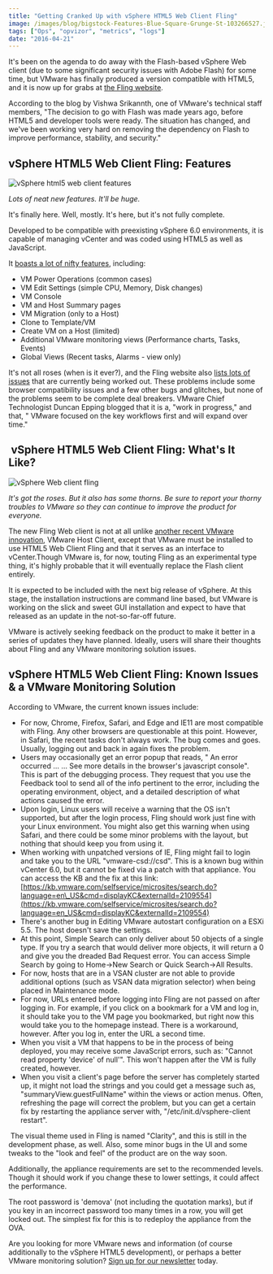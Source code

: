 ```yaml
---
title: "Getting Cranked Up with vSphere HTML5 Web Client Fling"
image: /images/blog/bigstock-Features-Blue-Square-Grunge-St-103266527.jpg
tags: ["Ops", "opvizor", "metrics", "logs"]
date: "2016-04-21"
---
```


It's been on the agenda to do away with the Flash-based vSphere Web client (due to some significant security issues with Adobe Flash) for some time, but VMware has finally produced a version compatible with HTML5, and it is now up for grabs at [the Fling website](https://labs.vmware.com/flings/vsphere-html5-web-client). 

According to the blog by Vishwa Srikannth, one of VMware's technical staff members, "The decision to go with Flash was made years ago, before HTML5 and developer tools were ready. The situation has changed, and we've been working very hard on removing the dependency on Flash to improve performance, stability, and security." 

## **vSphere HTML5 Web Client Fling: Features**

![vSphere html5 web client features](/images/blog/bigstock-Features-Blue-Square-Grunge-St-103266527.jpg)

_Lots of neat new features. It'll be huge._

It's finally here. Well, mostly. It's here, but it's not fully complete. 

Developed to be compatible with preexisting vSphere 6.0 environments, it is capable of managing vCenter and was coded using HTML5 as well as JavaScript. 

It [boasts a lot of nifty features](https://labs.vmware.com/flings/vsphere-html5-web-client), including: 

- VM Power Operations (common cases)
- VM Edit Settings (simple CPU, Memory, Disk changes)
- VM Console
- VM and Host Summary pages
- VM Migration (only to a Host)
- Clone to Template/VM
- Create VM on a Host (limited)
- Additional VMware monitoring views (Performance charts, Tasks, Events)
- Global Views (Recent tasks, Alarms - view only) 

It's not all roses (when is it ever?), and the Fling website also [lists lots of issues](https://labs.vmware.com/flings/vsphere-html5-web-client) that are currently being worked out. These problems include some browser compatibility issues and a few other bugs and glitches, but none of the problems seem to be complete deal breakers. VMware Chief Technologist Duncan Epping blogged that it is a, "work in progress," and that, " VMware focused on the key workflows first and will expand over time." 

##  **vSphere HTML5 Web Client Fling: What's It Like?**

![vSphere Web client fling](/images/blog/rose-695215_640.jpg)

_It's got the roses. But it also has some thorns. Be sure to report your thorny troubles to VMware so they can continue to improve the product for everyone._ 

The new Fling Web client is not at all unlike [another recent VMware innovation](http://blogs.vmware.com/vsphere/2016/03/vsphere-html5-web-client-fling-getting-started.html), VMware Host Client, except that VMware must be installed to use HTML5 Web Client Fling and that it serves as an interface to vCenter.Though VMware is, for now, touting Fling as an experimental type thing, it's highly probable that it will eventually replace the Flash client entirely. 

It is expected to be included with the next big release of vSphere. At this stage, the installation instructions are command line based, but VMware is working on the slick and sweet GUI installation and expect to have that released as an update in the not-so-far-off future. 

VMware is actively seeking feedback on the product to make it better in a series of updates they have planned. Ideally, users will share their thoughts about Fling and any VMware monitoring solution issues. 

## **vSphere HTML5 Web Client Fling: Known Issues & a VMware Monitoring Solution** 

According to VMware, the current known issues include:

- For now, Chrome, Firefox, Safari, and Edge and IE11 are most compatible with Fling. Any other browsers are questionable at this point. However, in Safari, the recent tasks don't always work. The bug comes and goes. Usually, logging out and back in again fixes the problem.
- Users may occasionally get an error popup that reads, " An error occurred ... ... See more details in the browser's javascript console". This is part of the debugging process. They request that you use the Feedback tool to send all of the info pertinent to the error, including the operating environment, object, and a detailed description of what actions caused the error.
- Upon login, Linux users will receive a warning that the OS isn't supported, but after the login process, Fling should work just fine with your Linux environment. You might also get this warning when using Safari, and there could be some minor problems with the layout, but nothing that should keep you from using it.
- When working with unpatched versions of IE, Fling might fail to login and take you to the URL "vmware-csd://csd". This is a known bug within vCenter 6.0, but it cannot be fixed via a patch with that appliance. You can access the KB and the fix at this link: [https://kb.vmware.com/selfservice/microsites/search.do?language=en\_US&cmd=displayKC&externalId=2109554](https://kb.vmware.com/selfservice/microsites/search.do?language=en_US&cmd=displayKC&externalId=2109554)
- There's another bug in Editing VMware autostart configuration on a ESXi 5.5. The host doesn't save the settings.
- At this point, Simple Search can only deliver about 50 objects of a single type. If you try a search that would deliver more objects, it will return a 0 and give you the dreaded Bad Request error. You can access Simple Search by going to Home->New Search or Quick Search->All Results.
- For now, hosts that are in a VSAN cluster are not able to provide additional options (such as VSAN data migration selector) when being placed in Maintenance mode.
- For now, URLs entered before logging into Fling are not passed on after logging in. For example, if you click on a bookmark for a VM and log in, it should take you to the VM page you bookmarked, but right now this would take you to the homepage instead. There is a workaround, however. After you log in, enter the URL a second time.
- When you visit a VM that happens to be in the process of being deployed, you may receive some JavaScript errors, such as: "Cannot read property 'device' of null'". This won't happen after the VM is fully created, however.
- When you visit a client's page before the server has completely started up, it might not load the strings and you could get a message such as, "summaryView.guestFullName" within the views or action menus. Often, refreshing the page will correct the problem, but you can get a certain fix by restarting the appliance server with, "/etc/init.d/vsphere-client restart". 

 The visual theme used in Fling is named "Clarity", and this is still in the development phase, as well. Also, some minor bugs in the UI and some tweaks to the "look and feel" of the product are on the way soon. 

Additionally, the appliance requirements are set to the recommended levels. Though it should work if you change these to lower settings, it could affect the performance. 

The root password is 'demova' (not including the quotation marks), but if you key in an incorrect password too many times in a row, you will get locked out. The simplest fix for this is to redeploy the appliance from the OVA. 

Are you looking for more VMware news and information (of course additionally to the vSphere HTML5 development), or perhaps a better VMware monitoring solution? [Sign up for our newsletter](https://mediashower.com/ce2/40966/6/177) today.
